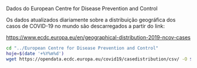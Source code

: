 Dados do European Centre for Disease Prevention and Control

Os dados atualizados diariamente sobre a distribuição geográfica dos casos de COVID-19 no mundo são descarregados a partir do link:

https://www.ecdc.europa.eu/en/geographical-distribution-2019-ncov-cases

```bash
cd "../European Centre for Disease Prevention and Control"
hoje=$(date '+%Y%m%d')
wget https://opendata.ecdc.europa.eu/covid19/casedistribution/csv/ -O $hoje.csv
```